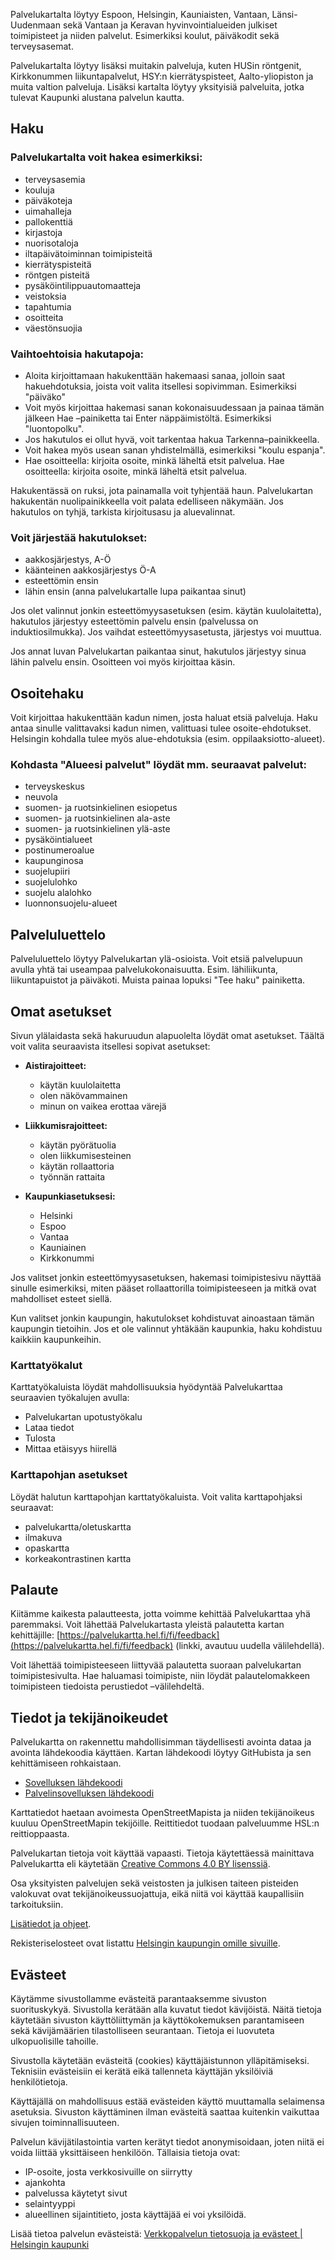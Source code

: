 Palvelukartalta löytyy Espoon, Helsingin, Kauniaisten, Vantaan, Länsi-Uudenmaan sekä Vantaan ja Keravan hyvinvointialueiden julkiset toimipisteet ja niiden palvelut. Esimerkiksi koulut, päiväkodit sekä terveysasemat.

Palvelukartalta löytyy lisäksi muitakin palveluja, kuten HUSin röntgenit, Kirkkonummen liikuntapalvelut, HSY:n kierrätyspisteet, Aalto-yliopiston ja muita valtion palveluja. Lisäksi kartalta löytyy yksityisiä palveluita, jotka tulevat Kaupunki alustana palvelun kautta.

## Haku

### Palvelukartalta voit hakea esimerkiksi:

- terveysasemia
- kouluja
- päiväkoteja
- uimahalleja
- pallokenttiä
- kirjastoja
- nuorisotaloja
- iltapäivätoiminnan toimipisteitä
- kierrätyspisteitä
- röntgen pisteitä
- pysäköintilippuautomaatteja
- veistoksia
- tapahtumia
- osoitteita
- väestönsuojia

### Vaihtoehtoisia hakutapoja:

- Aloita kirjoittamaan hakukenttään hakemaasi sanaa, jolloin saat hakuehdotuksia, joista voit valita itsellesi sopivimman. Esimerkiksi "päiväko"
- Voit myös kirjoittaa hakemasi sanan kokonaisuudessaan ja painaa tämän jälkeen Hae –painiketta tai Enter näppäimistöltä. Esimerkiksi "luontopolku".
- Jos hakutulos ei ollut hyvä, voit tarkentaa hakua Tarkenna–painikkeella.
- Voit hakea myös usean sanan yhdistelmällä, esimerkiksi "koulu espanja".
- Hae osoitteella: kirjoita osoite, minkä läheltä etsit palvelua. Hae osoitteella: kirjoita osoite, minkä läheltä etsit palvelua.

Hakukentässä on ruksi, jota painamalla voit tyhjentää haun. Palvelukartan hakukentän nuolipainikkeella voit palata edelliseen näkymään. Jos hakutulos on tyhjä, tarkista kirjoitusasu ja aluevalinnat.

### Voit järjestää hakutulokset:

- aakkosjärjestys, A-Ö
- käänteinen aakkosjärjestys Ö-A
- esteettömin ensin
- lähin ensin (anna palvelukartalle lupa paikantaa sinut)

Jos olet valinnut jonkin esteettömyysasetuksen (esim. käytän kuulolaitetta), hakutulos järjestyy esteettömin palvelu ensin (palvelussa on induktiosilmukka). Jos vaihdat esteettömyysasetusta, järjestys voi muuttua.

Jos annat luvan Palvelukartan paikantaa sinut, hakutulos järjestyy sinua lähin palvelu ensin. Osoitteen voi myös kirjoittaa käsin.

## Osoitehaku

Voit kirjoittaa hakukenttään kadun nimen, josta haluat etsiä palveluja. Haku antaa sinulle valittavaksi kadun nimen, valittuasi tulee osoite-ehdotukset. Helsingin kohdalla tulee myös alue-ehdotuksia (esim. oppilaaksiotto-alueet).

### Kohdasta "Alueesi palvelut" löydät mm. seuraavat palvelut:

- terveyskeskus
- neuvola
- suomen- ja ruotsinkielinen esiopetus
- suomen- ja ruotsinkielinen ala-aste
- suomen- ja ruotsinkielinen ylä-aste
- pysäköintialueet
- postinumeroalue
- kaupunginosa
- suojelupiiri
- suojelulohko
- suojelu alalohko
- luonnonsuojelu-alueet

## Palveluluettelo

Palveluluettelo löytyy Palvelukartan ylä-osioista. Voit etsiä palvelupuun avulla yhtä tai useampaa palvelukokonaisuutta. Esim. lähiliikunta, liikuntapuistot ja päiväkoti. Muista painaa lopuksi "Tee haku" painiketta.

## Omat asetukset

Sivun ylälaidasta sekä hakuruudun alapuolelta löydät omat asetukset. Täältä voit valita seuraavista itsellesi sopivat asetukset:

- **Aistirajoitteet:**
  - käytän kuulolaitetta
  - olen näkövammainen
  - minun on vaikea erottaa värejä

- **Liikkumisrajoitteet:**
  - käytän pyörätuolia
  - olen liikkumisesteinen
  - käytän rollaattoria
  - työnnän rattaita

- **Kaupunkiasetuksesi:**
  - Helsinki
  - Espoo
  - Vantaa
  - Kauniainen
  - Kirkkonummi

Jos valitset jonkin esteettömyysasetuksen, hakemasi toimipistesivu näyttää sinulle esimerkiksi, miten pääset rollaattorilla toimipisteeseen ja mitkä ovat mahdolliset esteet siellä.

Kun valitset jonkin kaupungin, hakutulokset kohdistuvat ainoastaan tämän kaupungin tietoihin. Jos et ole valinnut yhtäkään kaupunkia, haku kohdistuu kaikkiin kaupunkeihin.

### Karttatyökalut

Karttatyökaluista löydät mahdollisuuksia hyödyntää Palvelukarttaa seuraavien työkalujen avulla:

- Palvelukartan upotustyökalu
- Lataa tiedot
- Tulosta
- Mittaa etäisyys hiirellä

### Karttapohjan asetukset

Löydät halutun karttapohjan karttatyökaluista. Voit valita karttapohjaksi seuraavat:

- palvelukartta/oletuskartta
- ilmakuva
- opaskartta
- korkeakontrastinen kartta

## Palaute

Kiitämme kaikesta palautteesta, jotta voimme kehittää Palvelukarttaa yhä paremmaksi. Voit lähettää Palvelukartasta yleistä palautetta kartan kehittäjille: [https://palvelukartta.hel.fi/fi/feedback](https://palvelukartta.hel.fi/fi/feedback) (linkki, avautuu uudella välilehdellä).

Voit lähettää toimipisteeseen liittyvää palautetta suoraan palvelukartan toimipistesivulta. Hae haluamasi toimipiste, niin löydät palautelomakkeen toimipisteen tiedoista perustiedot –välilehdeltä.

## Tiedot ja tekijänoikeudet

Palvelukartta on rakennettu mahdollisimman täydellisesti avointa dataa ja avointa lähdekoodia käyttäen. Kartan lähdekoodi löytyy GitHubista ja sen kehittämiseen rohkaistaan.

- [Sovelluksen lähdekoodi](https://github.com/City-of-Helsinki/servicemap-ui/)
- [Palvelinsovelluksen lähdekoodi](https://github.com/City-of-Helsinki/smbackend/)

Karttatiedot haetaan avoimesta OpenStreetMapista ja niiden tekijänoikeus kuuluu OpenStreetMapin tekijöille. Reittitiedot tuodaan palveluumme HSL:n reittioppaasta.

Palvelukartan tietoja voit käyttää vapaasti. Tietoja käytettäessä mainittava Palvelukartta eli käytetään [Creative Commons 4.0 BY lisenssiä](https://creativecommons.org/licenses/by/4.0/deed.fi).

Osa yksityisten palvelujen sekä veistosten ja julkisen taiteen pisteiden valokuvat ovat tekijänoikeussuojattuja, eikä niitä voi käyttää kaupallisiin tarkoituksiin.

[Lisätiedot ja ohjeet](https://kaupunkialustana.hel.fi/ohjeet-2/palvelukartta/palvelukartan-ohjeita/).

Rekisteriselosteet ovat listattu [Helsingin kaupungin omille sivuille](https://www.hel.fi/fi/paatoksenteko-ja-hallinto/tietoa-helsingista/tietosuoja-ja-tiedonhallinta/tietosuoja/tietosuojaselosteet-integritetspolicyer-data-protection-notices).

## Evästeet

Käytämme sivustollamme evästeitä parantaaksemme sivuston suorituskykyä. Sivustolla kerätään alla kuvatut tiedot kävijöistä. Näitä tietoja käytetään sivuston käyttöliittymän ja käyttökokemuksen parantamiseen sekä kävijämäärien tilastolliseen seurantaan. Tietoja ei luovuteta ulkopuolisille tahoille.

Sivustolla käytetään evästeitä (cookies) käyttäjäistunnon ylläpitämiseksi. Teknisiin evästeisiin ei kerätä eikä tallenneta käyttäjän yksilöiviä henkilötietoja.

Käyttäjällä on mahdollisuus estää evästeiden käyttö muuttamalla selaimensa asetuksia. Sivuston käyttäminen ilman evästeitä saattaa kuitenkin vaikuttaa sivujen toiminnallisuuteen.

Palvelun kävijätilastointia varten kerätyt tiedot anonymisoidaan, joten niitä ei voida liittää yksittäiseen henkilöön. Tällaisia tietoja ovat:

- IP-osoite, josta verkkosivuille on siirrytty
- ajankohta
- palvelussa käytetyt sivut
- selaintyyppi
- alueellinen sijaintitieto, josta käyttäjää ei voi yksilöidä.

Lisää tietoa palvelun evästeistä: [Verkkopalvelun tietosuoja ja evästeet | Helsingin kaupunki](https://www.hel.fi/helsinki/fi/kaupunki-ja-hallinto/tietoa-helsingista/tietoa-hel-fista/turvallisuus)
